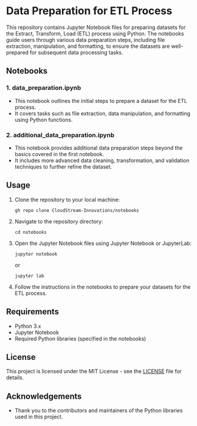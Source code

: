 # Data Preparation for ETL Process

This repository contains Jupyter Notebook files for preparing datasets for the Extract, Transform, Load (ETL) process using Python. The notebooks guide users through various data preparation steps, including file extraction, manipulation, and formatting, to ensure the datasets are well-prepared for subsequent data processing tasks.

## Notebooks

### 1. data_preparation.ipynb

- This notebook outlines the initial steps to prepare a dataset for the ETL process.
- It covers tasks such as file extraction, data manipulation, and formatting using Python functions.

### 2. additional_data_preparation.ipynb

- This notebook provides additional data preparation steps beyond the basics covered in the first notebook.
- It includes more advanced data cleaning, transformation, and validation techniques to further refine the dataset.

## Usage

1. Clone the repository to your local machine:
   
   ```
   gh repo clone CloudStream-Innovations/notebooks
   ```

2. Navigate to the repository directory:
   ```
   cd notebooks
   ```

3. Open the Jupyter Notebook files using Jupyter Notebook or JupyterLab:
   ```
   jupyter notebook
   ```
   or
   ```
   jupyter lab
   ```

4. Follow the instructions in the notebooks to prepare your datasets for the ETL process.

## Requirements

- Python 3.x
- Jupyter Notebook
- Required Python libraries (specified in the notebooks)

## License

This project is licensed under the MIT License - see the [LICENSE](LICENSE) file for details.

## Acknowledgements

- Thank you to the contributors and maintainers of the Python libraries used in this project.
